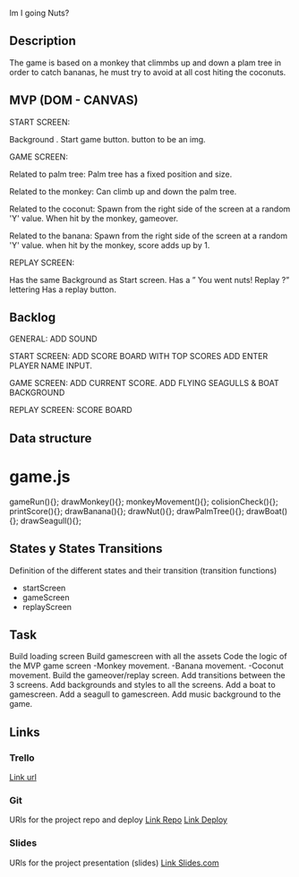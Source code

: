 Im I going Nuts?

## Description
The game is based on a monkey that climmbs up and down a plam tree in order to catch bananas,
he must try to avoid at all cost hiting the coconuts.


## MVP (DOM - CANVAS)

START SCREEN:

Background .
Start game button.
button to be an img.

GAME SCREEN:

Related to palm tree:
Palm tree has a fixed position and size.


Related to the monkey:
Can climb up and down the palm tree.

Related to the coconut:
Spawn from the right side of the screen at a random 'Y' value.
When hit by the monkey, gameover.

Related to the banana:
Spawn from the right side of the screen at a random 'Y' value.
when hit by the monkey, score adds up by 1.


REPLAY SCREEN:

Has the same Background as Start screen.
Has a ” You went nuts! Replay ?”  lettering
Has a replay button.


## Backlog

GENERAL:
ADD SOUND

START SCREEN:
ADD SCORE BOARD WITH TOP SCORES
ADD ENTER PLAYER NAME INPUT.

GAME SCREEN:
ADD CURRENT SCORE.
ADD FLYING SEAGULLS & BOAT BACKGROUND

REPLAY SCREEN:
SCORE BOARD



## Data structure


# game.js
gameRun(){};
drawMonkey(){};
monkeyMovement(){};
colisionCheck(){};
printScore(){};
drawBanana(){};
drawNut(){};
drawPalmTree(){};
drawBoat(){};
drawSeagull(){};




## States y States Transitions
Definition of the different states and their transition (transition functions)

- startScreen
- gameScreen
- replayScreen


## Task
Build loading screen
Build gamescreen with all the assets
Code the logic of the MVP game screen
-Monkey movement.
-Banana movement.
-Coconut movement.
Build the gameover/replay screen.
Add transitions between the 3 screens.
Add backgrounds and styles to all the screens.
Add a boat to gamescreen.
Add a seagull to gamescreen.
Add music background to the game.



## Links


### Trello
[Link url](https://trello.com/b/1qoJ04Q2/amigoingnuts)


### Git
URls for the project repo and deploy
[Link Repo](https://github.com/GunnerAg/going-nuts)
[Link Deploy](https://gunnerag.github.io/going-nuts/)


### Slides
URls for the project presentation (slides)
[Link Slides.com](https://slides.com/gunnerandersen/goingnuts)
